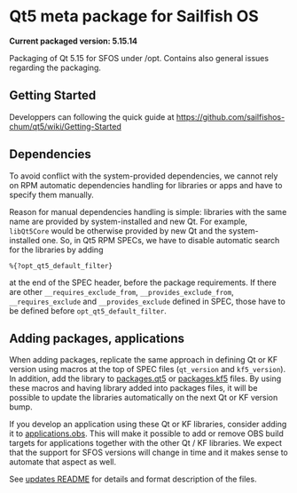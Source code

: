 # Qt5 meta package for Sailfish OS

**Current packaged version: 5.15.14**

Packaging of Qt 5.15 for SFOS under /opt. Contains also general issues
regarding the packaging.

## Getting Started

Developpers can following the quick guide at
https://github.com/sailfishos-chum/qt5/wiki/Getting-Started

## Dependencies

To avoid conflict with the system-provided dependencies, we cannot
rely on RPM automatic dependencies handling for libraries or apps and
have to specify them manually.

Reason for manual dependencies handling is simple: libraries with the
same name are provided by system-installed and new Qt. For example,
`libQt5Core` would be otherwise provided by new Qt and the
system-installed one. So, in Qt5 RPM SPECs, we have to disable
automatic search for the libraries by adding

```
%{?opt_qt5_default_filter}
```

at the end of the SPEC header, before the package requirements. If there are
other `__requires_exclude_from`, `__provides_exclude_from`,
`__requires_exclude` and `__provides_exclude` defined in SPEC, those
have to be defined before `opt_qt5_default_filter`.


## Adding packages, applications

When adding packages, replicate the same approach in defining Qt or KF
version using macros at the top of SPEC files (`qt_version` and
`kf5_version`). In addition, add the library to
[packages.qt5](packages.qt5) or [packages.kf5](packages.kf5) files. By
using these macros and having library added into packages files, it
will be possible to update the libraries automatically on the next Qt
or KF version bump.

If you develop an application using these Qt or KF libraries, consider
adding it to [applications.obs](applications.obs). This will make it
possible to add or remove OBS build targets for applications together
with the other Qt / KF libraries. We expect that the support for SFOS
versions will change in time and it makes sense to automate that
aspect as well.

See [updates README](updates.md) for details and format description of
the files.
